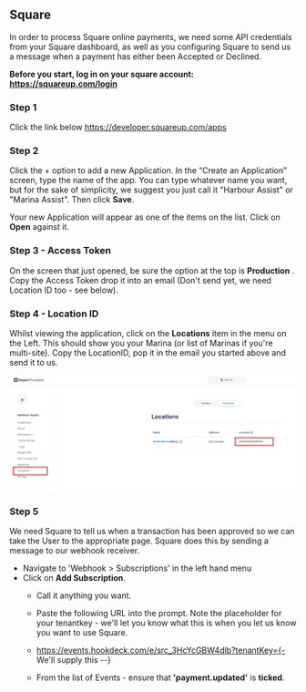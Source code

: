 ## Square ##

In order to process Square online payments, we need some API credentials from your Square dashboard, as well as you configuring Square to send us a message when a payment has either been Accepted or Declined.

**Before you start, log in on your square account: https://squareup.com/login**

### Step 1 ###

Click the link below
https://developer.squareup.com/apps

### Step 2 ### 

Click the + option to add a new Application. In the “Create an Application” screen, type the name of the app. You can type whatever name you want, but for the sake of simplicity, we suggest you just call it "Harbour Assist" or "Marina Assist". Then click **Save**.

Your new Application will appear as one of the items on the list.  Click on **Open** against it.

### Step 3 - Access Token ### 

On the screen that just opened, be sure the option at the top is **Production** .
Copy the Access Token drop it into an email (Don't send yet, we need Location ID too - see below).

### Step 4 - Location ID ###

Whilst viewing the application, click on the **Locations** item in the menu on the Left.  This should show you your Marina (or list of Marinas if you're multi-site).
Copy the LocationID, pop it in the email you started above and send it to us.

![locationid](img/2023-01-18_155347.png)

### Step 5 ###

We need Square to tell us when a transaction has been approved so we can take the User to the appropriate page.  Square does this by sending a message to our webhook receiver.

- Navigate to 'Webhook > Subscriptions' in the left hand menu 
- Click on **Add Subscription**.
  - Call it anything you want.
  - Paste the following URL into the prompt.  Note the placeholder for your tenantkey - we'll let you know what this is when you let us know you want to use Square.  
  
  - https://events.hookdeck.com/e/src_3HcYcGBW4dlb?tenantKey={-  We'll supply this --} 
  
  - From the list of Events - ensure that **'payment.updated'** is **ticked**.  

